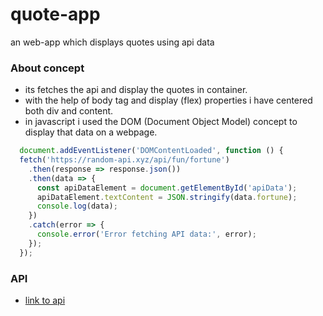 # quote-app
an web-app which displays quotes using api data 

### About concept
- its fetches the api and display the quotes in container.
- with the help of body tag and display (flex) properties i have centered both div and content.
- in javascript i used the DOM  (Document Object Model) concept to display that data on a webpage.
```js
  document.addEventListener('DOMContentLoaded', function () {
  fetch('https://random-api.xyz/api/fun/fortune')
    .then(response => response.json())
    .then(data => {
      const apiDataElement = document.getElementById('apiData');
      apiDataElement.textContent = JSON.stringify(data.fortune);
      console.log(data);
    })
    .catch(error => {
      console.error('Error fetching API data:', error);
    });
  });
```

### API
- [link to api](https://docs.random-api.xyz)
